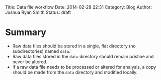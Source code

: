 Title: Data file workflow
Date: 2014-02-28 22:31
Category: Blog
Author: Joshua Ryan Smith
Status: draft

Summary
=======
  * Raw data files should be stored in a single, flat directory (no subdirectories) named `data`.
  * Raw data files stored in the `data` directory should remain pristine and never be altered.
  * If a raw data file needs to be processed or altered for analysis, a copy should be made from the `data` directory and modified locally.
